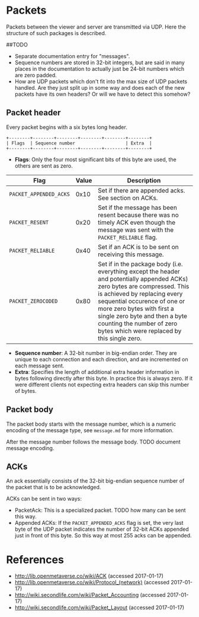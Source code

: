 # Packets
Packets between the viewer and server are transmitted via UDP.
Here the structure of such packages is described.

##TODO
* Separate documentation entry for "messages".
* Sequence numbers are stored in 32-bit integers, but are said in many places in the documentation to actually just be 24-bit numbers which are zero padded.
* How are UDP packets which don't fit into the max size of UDP packets handled. Are they just split up in some way and does each of the new packets have its
  own headers? Or will we have to detect this somehow?

## Packet header
Every packet begins with a six bytes long header.

```
+--------+--------+--------+--------+--------+--------+
| Flags  | Sequence number                   | Extra  |
+--------+--------+--------+--------+--------+--------+
```

* **Flags**: Only the four most significant bits of this byte are used, the others are sent as zero.

| Flag                | Value       | Description |
|---------------------|-------------|-------------|
| `PACKET_APPENDED_ACKS` | 0x10        | Set if there are appended acks. See section on ACKs. |
| `PACKET_RESENT`        | 0x20        | Set if the message has been resent because there was no timely ACK even though the message was sent with the `PACKET_RELIABLE` flag. |
| `PACKET_RELIABLE`      | 0x40        | Set if an ACK is to be sent on receiving this message. |
| `PACKET_ZEROCODED`     | 0x80        | Set if in the package body (i.e. everything except the header and potentially appended ACKs) zero bytes are compressed. This is achieved by replacing every sequential occurence of one or more zero bytes with first a single zero byte and then a byte counting the number of zero bytes which were replaced by this single zero. |

* **Sequence number**: A 32-bit number in big-endian order. They are unique to each connection and each direction, and are incremented on each message sent.
* **Extra**: Specifies the length of additional extra header information in bytes following directly after this byte. In practice this is always zero. If it were different clients not expecting extra headers can skip this number of bytes.

## Packet body
The packet body starts with the message number, which is a numeric encoding of the message type, see `message.md` for more information.

After the message number follows the message body. TODO document message encoding.

## ACKs
An ack essentially consists of the 32-bit big-endian sequence number of the packet that is to be acknowledged.

ACKs can be sent in two ways:
* PacketAck: This is a specialized packet. TODO how many can be sent this way.
* Appended ACKs: If the `PACKET_APPENDED_ACKS` flag is set, the very last byte of the UDP packet indicates the number of 32-bit ACKs appended just in front of this byte. So this way at most 255 acks can be appended.

# References
* http://lib.openmetaverse.co/wiki/ACK (accessed 2017-01-17)
* http://lib.openmetaverse.co/wiki/Protocol_(network) (accessed 2017-01-17)
* http://wiki.secondlife.com/wiki/Packet_Accounting (accessed 2017-01-17)
* http://wiki.secondlife.com/wiki/Packet_Layout (accessed 2017-01-17)

